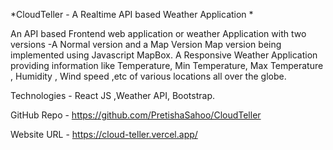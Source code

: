 *CloudTeller - A Realtime API based Weather Application *

An API based Frontend web application or weather Application with two versions -A Normal version and a Map Version Map version being implemented using Javascript MapBox. A Responsive Weather Application providing information like Temperature, Min Temperature, Max Temperature , Humidity , Wind speed ,etc of various locations all over the globe.

Technologies - React JS ,Weather API, Bootstrap.

GitHub Repo - https://github.com/PretishaSahoo/CloudTeller 

Website URL - https://cloud-teller.vercel.app/ 
